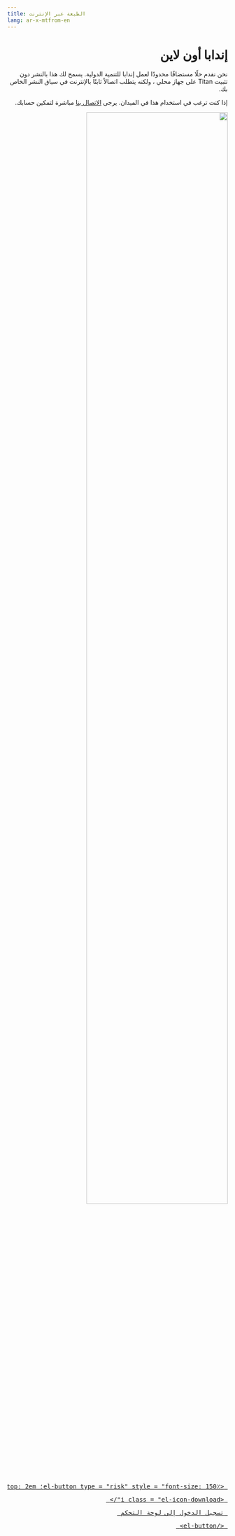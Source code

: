 ```yaml
---
title: الطبعة عبر الإنترنت
lang: ar-x-mtfrom-en
---
```

<ReadTime/> 

<h1 style=";text-align:right;direction:rtl"> إندابا أون لاين </h1> 

<Leader> 

<p style=";text-align:right;direction:rtl"> نحن نقدم حلًا مستضافًا محدودًا لعمل إندابا للتنمية الدولية. يسمح لك هذا بالنشر دون تثبيت Titan على جهاز محلي ، ولكنه يتطلب اتصالاً ثابتًا بالإنترنت في سياق النشر الخاص بك. </p> 

<p style=";text-align:right;direction:rtl"> إذا كنت ترغب في استخدام هذا في الميدان. يرجى <a href="mailto:info@indaba.dev">الاتصال بنا</a> مباشرة لتمكين حسابك. </p> 

</Leader> 

<div style="text-align:center;text-align:right;direction:rtl"> 

<img src="/imgs/online.svg" style="width:80%;"/> 

<a href="/ar//app.indaba.dev"> 
<pre style=";text-align:right;direction:rtl"> <span class="code">&lt;el-button type = &quot;risk&quot; style = &quot;font-size: 150٪؛ margin-top: 2em؛&quot; عادي&gt;</span> </pre> 
<pre style=";text-align:right;direction:rtl"> <span class="code">&lt;i class = &quot;el-icon-download&quot;/&gt;</span> </pre> 
<pre style=";text-align:right;direction:rtl"> <span class="code">تسجيل الدخول إلى لوحة التحكم</span> </pre> 
<pre style=";text-align:right;direction:rtl"> <span class="code">&lt;/el-button&gt;</span> </pre> 
</a> 
</div> 
